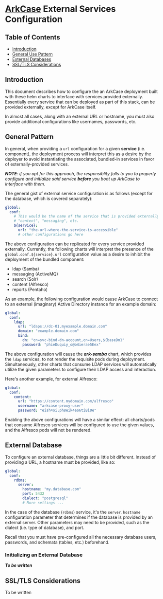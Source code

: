 # [ArkCase](https://www.arkcase.com/) External Services Configuration

## Table of Contents

* [Introduction](#introduction)
* [General Use Pattern](#general-pattern)
* [External Databases](#external-database)
* [SSL/TLS Considerations](#ssl)

## <a name="introduction"></a>Introduction

This document describes how to configure the an ArkCase deployment built with these helm charts to interface with services provided externally. Essentially every service that can be deployed as part of this stack, can be provided externally, except for ArkCase itself.

In almost all cases, along with an external URL or hostname, you must also provide additional configurations like usernames, passwords, etc.

## <a name="general-pattern"></a>General Pattern

In general, when providing a `url` configuration for a given **service** (i.e. component), the deployment process will interpret this as a desire by the deployer to avoid instantiating the associated, bundled-in services in favor of externally-provided services.

***NOTE**: if you opt for this approach, the responsiblity falls to you to properly configure and initialize said service **before** you boot up ArkCase to interface with them.*

The general gist of external service configuration is as follows (except for the database, which is covered separately):

```yaml
global:
  conf:
    # This would be the name of the service that is provided externally. I.e. "ldap", "search",
    # "content", "messaging", etc.
    ${service}:
      url: "the-url-where-the-service-is-accessible"
      # other configurations go here
```

The above configuration can be replicated for every service provided externally. Currently, the following charts will interpret the presence of the `global.conf.${service}.url` configuration value as a desire to inhibit the deployment of the bundled component:

- ldap (Samba)
- messaging (ActiveMQ)
- search (Solr)
- content (Alfresco)
- reports (Pentaho)

As an example, the following configuration would cause ArkCase to connect to an external (imaginary) Active Directory instance for an example domain:

```yaml
global:
  conf:
    ldap:
      url: "ldaps://dc-01.myexample.domain.com"
      domain: "example.domain.com"
      bind:
        dn: "cn=svc-bind-dn-account,cn=Users,${baseDn}"
        password: "phieDuquiy_o@o4ierae5Eex"
```

The above configuration will cause the ***ark-samba*** chart, which provides the `ldap` services, to not render the requisite pods during deployment. Simultaneously, other charts that consume LDAP services will automatically utilize the given parameters to configure their LDAP access and interaction.

Here's another example, for external Alfresco:

```yaml
global:
  conf:
    content:
      url: "https://content.mydomain.com/alfresco"
      username: "arkcase-proxy-user"
      password: "eish4oi;ph8eik4eo6tiBi0e"
```

Enabling the above configurations will have a similar effect: all charts/pods that consume Alfresco services will be configured to use the given values, and the Alfresco pods will not be rendered.

## <a name="external-database"></a>External Database

To configure an external database, things are a little bit different. Instead of providing a URL, a hostname must be provided, like so:

```yaml
global:
  conf:
    rdbms:
      server:
        hostname: "my.database.com"
        port: 5432
        dialect: "postgresql"
        # More settings ...
```

In the case of the database (`rdbms`) service, it's the `server.hostname` configuration parameter that determines if the database is provided by an external server. Other parameters may need to be provided, such as the dialect (i.e. type of database), and port.

Recall that you must have pre-configured all the necessary database users, passwords, and schemata (tables, etc.) beforehand.

### <a name="external-database-init"></a>Initializing an External Database

***To be written***

## <a name="ssl"></a>SSL/TLS Considerations

To be written
